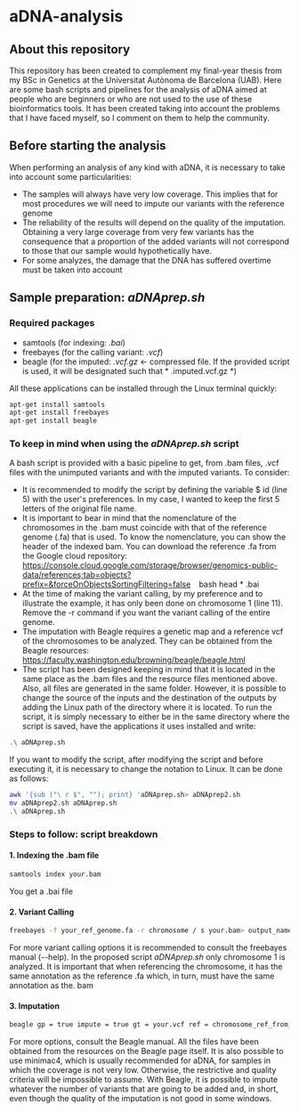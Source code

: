# aDNA-analysis
## About this repository
This repository has been created to complement my final-year thesis from my BSc in Genetics at the Universitat Autònoma de Barcelona (UAB).
Here are some bash scripts and pipelines for the analysis of aDNA aimed at people who are beginners or who are not used to the use of these bioinformatics tools.
It has been created taking into account the problems that I have faced myself, so I comment on them to help the community.
## Before starting the analysis
When performing an analysis of any kind with aDNA, it is necessary to take into account some particularities:
- The samples will always have very low coverage. This implies that for most procedures we will need to impute our variants with the reference genome
- The reliability of the results will depend on the quality of the imputation. Obtaining a very large coverage from very few variants has the consequence that a proportion of the added variants will not correspond to those that our sample would hypothetically have.
- For some analyzes, the damage that the DNA has suffered overtime must be taken into account
## Sample preparation: *aDNAprep.sh*
### Required packages
- samtools (for indexing: *.bai*)
- freebayes (for the calling variant: *.vcf*)
- beagle (for the imputed: *.vcf.gz* <- compressed file. If the provided script is used, it will be designated such that * .imputed.vcf.gz *)

All these applications can be installed through the Linux terminal quickly:

```bash
apt-get install samtools
apt-get install freebayes
apt-get install beagle
```

### To keep in mind when using the *aDNAprep.sh* script
A bash script is provided with a basic pipeline to get, from .bam files, .vcf files with the unimputed variants and with the imputed variants.
To consider:
- It is recommended to modify the script by defining the variable $ id (line 5) with the user's preferences. In my case, I wanted to keep the first 5 letters of the original file name.
- It is important to bear in mind that the nomenclature of the chromosomes in the .bam must coincide with that of the reference genome (.fa) that is used. To know the nomenclature, you can show the header of the indexed bam. You can download the reference .fa from the Google cloud repository: https://console.cloud.google.com/storage/browser/genomics-public-data/references;tab=objects?prefix=&forceOnObjectsSortingFiltering=false
`` `` bash
head * .bai
`` ``
- At the time of making the variant calling, by my preference and to illustrate the example, it has only been done on chromosome 1 (line 11). Remove the -r command if you want the variant calling of the entire genome.
- The imputation with Beagle requires a genetic map and a reference vcf of the chromosomes to be analyzed. They can be obtained from the Beagle resources: https://faculty.washington.edu/browning/beagle/beagle.html
- The script has been designed keeping in mind that it is located in the same place as the .bam files and the resource files mentioned above. Also, all files are generated in the same folder. However, it is possible to change the source of the inputs and the destination of the outputs by adding the Linux path of the directory where it is located.
To run the script, it is simply necessary to either be in the same directory where the script is saved, have the applications it uses installed and write:
``` bash
.\ aDNAprep.sh
```
If you want to modify the script, after modifying the script and before executing it, it is necessary to change the notation to Linux. It can be done as follows:
``` bash
awk '{sub ("\ r $", ""); print} 'aDNAprep.sh> aDNAprep2.sh
mv aDNAprep2.sh aDNAprep.sh
.\ aDNAprep.sh
```


### Steps to follow: script breakdown
#### 1. Indexing the .bam file
``` bash
samtools index your.bam
```
You get a .bai file
#### 2. Variant Calling
``` bash
freebayes -f your_ref_genome.fa -r chromosome / s your.bam> output_name_you_want.vcf
```
For more variant calling options it is recommended to consult the freebayes manual (--help). In the proposed script *aDNAprep.sh* only chromosome 1 is analyzed. It is important that when referencing the chromosome, it has the same annotation as the reference .fa which, in turn, must have the same annotation as the. bam
#### 3. Imputation
``` bash
beagle gp = true impute = true gt = your.vcf ref = chromosome_ref_from_beagle.vcf.gz map = your_chr_geneticmap_from_beagle.map out = name_and_path_you_want
```
For more options, consult the Beagle manual. All the files have been obtained from the resources on the Beagle page itself. It is also possible to use minimac4, which is usually recommended for aDNA, for samples in which the coverage is not very low. Otherwise, the restrictive and quality criteria will be impossible to assume. With Beagle, it is possible to impute whatever the number of variants that are going to be added and, in short, even though the quality of the imputation is not good in some windows.
